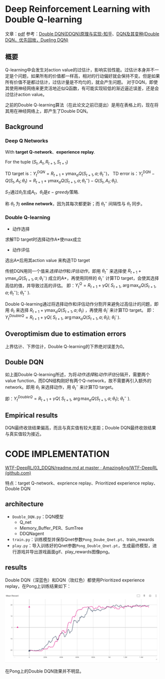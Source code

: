 # Deep Reinforcement Learning with Double Q-learning

文章：[pdf](https://arxiv.org/pdf/1509.06461.pdf)
参考：[Double DQN(DDQN)原理与实现-知乎](https://zhuanlan.zhihu.com/p/97853300)、[DQN及其变种(Double DQN，优先回放，Dueling DQN)](https://blog.csdn.net/weixin_45526117/article/details/123308645?spm=1001.2101.3001.6661.1&utm_medium=distribute.pc_relevant_t0.none-task-blog-2~default~BlogCommendFromBaidu~Rate-1-123308645-blog-120989159.235^v38^pc_relevant_sort_base2&depth_1-utm_source=distribute.pc_relevant_t0.none-task-blog-2~default~BlogCommendFromBaidu~Rate-1-123308645-blog-120989159.235^v38^pc_relevant_sort_base2&utm_relevant_index=1)

## 概要

Q-learning中会发生对action value的过估计，影响实验性能。过估计本身并不一定是个问题，如果所有的价值都一样高，相对的行动偏好就会保持不变。但是如果所有价值不是都过估计，过估计量是不均匀的，就会产生问题。
对于DQN，即使其使用神经网络来更灵活地近似Q函数，有可能实现较低的渐近逼近误差，还是会过估计action value。

之前的Double Q-learning算法（在此论文之前已提出）是用在表格上的，现在将其用在神经网络上，即产生了Double DQN。

## Background

### Deep Q Networks

With **target Q-network**、**experience replay**.

For the tuple $(S_t, A_t, R_{t+1},S_{t+1})$

TD target is：$Y_t^{DQN}=R_{t+1}+\gamma \max_a{Q(S_{t+1},a;\theta _t^-)}$，
TD error is：$Y_t^{DQN}-Q(S_t,A_t;\theta _t)=R_{t+1}+\gamma \max_a{Q(S_{t+1},a;\theta _t^-)}-Q(S_t,A_t;\theta _t)$.

$S_T$通过$\theta_t$生成$A_t$，$\theta_t$是$\varepsilon-greedy$策略.

称 $\theta _t$ 为 **online network**，因为其每次都更新；而 $\theta _t^-$ 间隔性与 $\theta _t$ 同步。

### Double Q-learning

- 动作选择

求解TD target时选择动作A*使max成立

- 动作评估

选出A*后用其action value 来构造TD target

传统DQN用同一个值来*选择动作*和*评估动作*，即用 $\theta_t^-$ 来选择使 $R_{t+1}+\gamma \max_a{Q(S_{t+1},a;\theta _t^-)}$ 成立的A*，再使用同样的 $\theta_t^-$ 计算TD target，会使其选择高估的值，并导致过高的评估。
即：$Y_t^Q=R_{t+1}+\gamma Q(~S_{t+1},~ \arg\max_a{Q(S_{t+1}, a; \theta_t^-); ~\theta_t^-}~)$.

Double Q-learning通过将选择动作和评估动作分割开来避免过高估计的问题，即用 $\theta_t$ 来选择 $R_{t+1}+\gamma \max_a{Q(S_{t+1},a;\theta _t)}$ ，再使用 $\theta_t'$ 来计算TD target。
即：$Y_t^{DoubleQ}=R_{t+1}+\gamma Q(~S_{t+1},~ \arg\max_a{Q(S_{t+1}, a; \theta_t); ~\theta_t'}~)$.

## Overoptimism due to estimation errors

上界估计、下界估计，Double Q-learning的下界绝对误差为0。

## Double DQN

如上面Double Q-learning所述，为将*动作选择*和*动作评估*分隔开，需要两个value function，而DQN结构刚好有两个Q-network，故不需要再引入额外的network。即用 $\theta_t$ 来选择动作，用 $\theta_t^-$ 来计算TD target。

即：${Y_t^{DoubleQ}=R_{t+1}+\gamma Q(~S_{t+1},~ \arg\max_a{Q(S_{t+1}, a; \theta_t); ~\theta_t^-}~)}$.

## Empirical results

DQN最终收敛结果偏高，而且与真实值有较大差距；Double DQN最终收敛结果与真实值较为接近。





# CODE IMPLEMENTATION

[WTF-DeepRL/03_DDQN/readme.md at master · AmazingAng/WTF-DeepRL (github.com)](https://github.com/AmazingAng/WTF-DeepRL/blob/master/03_DDQN/readme.md)

特点：target Q-network、exprience replay、Prioritized experience replay、Double DQN

## architecture

- `Double_DQN.py`：DQN模型
  - Q_net
  - Memory_Buffer_PER、SumTree
  - DDQNagent
- `train.py`：训练模型并保存Qnet参数`Pong_Doube_Qnet.pt`、train_rewards
- `play.py`：导入训练好的Qnet参数`Pong_Double_Qnet.pt`，生成最终模型，进行游戏并导出游戏画面gif、play_rewards图像png。



## results

Double DQN（深蓝色）和DQN（玫红色）都使用Prioritized experience replay，在Pong上训练结果如下：

![train_rewards](https://github.com/Huex123/RL-Learning/blob/main/DQN/Deep%20Reinforcement%20Learning%20with%20Double%20Q-learning/train_rewards.png)

在Pong上的Double DQN效果并不明显。
